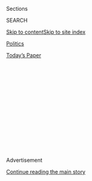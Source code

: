 <div id="app">

<div>

<div>

<div>

<div class="NYTAppHideMasthead css-1q2w90k e1suatyy0">

<div class="section css-ui9rw0 e1suatyy2">

<div class="css-eph4ug er09x8g0">

<div class="css-6n7j50">

</div>

<span class="css-1dv1kvn">Sections</span>

<div class="css-10488qs">

<span class="css-1dv1kvn">SEARCH</span>

</div>

[Skip to content](#site-content)[Skip to site
index](#site-index)

</div>

<div id="masthead-section-label" class="css-1wr3we4 eaxe0e00">

[Politics](https://www.nytimes3xbfgragh.onion/section/politics)

</div>

<div class="css-10698na e1huz5gh0">

</div>

</div>

<div id="masthead-bar-one" class="section hasLinks css-15hmgas e1csuq9d3">

<div class="css-uqyvli e1csuq9d0">

</div>

<div class="css-1uqjmks e1csuq9d1">

</div>

<div class="css-9e9ivx">

[](https://myaccount.nytimes3xbfgragh.onion/auth/login?response_type=cookie&client_id=vi)

</div>

<div class="css-1bvtpon e1csuq9d2">

[Today’s
Paper](https://www.nytimes3xbfgragh.onion/section/todayspaper)

</div>

</div>

</div>

</div>

<div data-aria-hidden="false">

<div id="site-content" data-role="main">

<div>

<div class="css-1aor85t" style="opacity:0.000000001;z-index:-1;visibility:hidden">

<div class="css-1hqnpie">

<div class="css-epjblv">

<span class="css-17xtcya">[Politics](/section/politics)</span><span class="css-x15j1o">|</span><span class="css-fwqvlz">What
Donald Trump’s Vow to Deport Up to 3 Million Immigrants Would
Mean</span>

</div>

<div class="css-k008qs">

<div class="css-1iwv8en">

<span class="css-18z7m18"></span>

<div>

</div>

</div>

<span class="css-1n6z4y">https://nyti.ms/2ezSkon</span>

<div class="css-1705lsu">

<div class="css-4xjgmj">

<div class="css-4skfbu" data-role="toolbar" data-aria-label="Social Media Share buttons, Save button, and Comments Panel with current comment count" data-testid="share-tools">

  - 
  - 
  - 
  - 
    
    <div class="css-6n7j50">
    
    </div>

  - 

</div>

</div>

</div>

</div>

</div>

</div>

<div class="css-13pd83m">

</div>

<div id="top-wrapper" class="css-1sy8kpn">

<div id="top-slug" class="css-l9onyx">

Advertisement

</div>

[Continue reading the main
story](#after-top)

<div class="ad top-wrapper" style="text-align:center;height:100%;display:block;min-height:250px">

<div id="top" class="place-ad" data-position="top" data-size-key="top">

</div>

</div>

<div id="after-top">

</div>

</div>

<div id="sponsor-wrapper" class="css-1hyfx7x">

<div id="sponsor-slug" class="css-19vbshk">

Supported by

</div>

[Continue reading the main
story](#after-sponsor)

<div id="sponsor" class="ad sponsor-wrapper" style="text-align:center;height:100%;display:block">

</div>

<div id="after-sponsor">

</div>

</div>

<div class="css-1vkm6nb ehdk2mb0">

# What Donald Trump’s Vow to Deport Up to 3 Million Immigrants Would Mean

</div>

<div class="css-79elbk" data-testid="photoviewer-wrapper">

<div class="css-z3e15g" data-testid="photoviewer-wrapper-hidden">

</div>

<div class="css-1a48zt4 ehw59r15" data-testid="photoviewer-children">

![<span class="css-16f3y1r e13ogyst0" data-aria-hidden="true">Latino
students at the University of California, Berkeley, protested the
election of President-elect Donald J. Trump last
week.</span><span class="css-cnj6d5 e1z0qqy90" itemprop="copyrightHolder"><span class="css-1ly73wi e1tej78p0">Credit...</span><span><span>Jim
Wilson/The New York
Times</span></span></span>](https://static01.graylady3jvrrxbe.onion/images/2016/11/15/us/15immigexplainer1/15immigexplainer1-articleLarge.jpg?quality=75&auto=webp&disable=upscale)

</div>

</div>

<div class="css-xt80pu e12qa4dv0">

<div class="css-18e8msd">

<div class="css-vp77d3 epjyd6m0">

<div class="css-1baulvz">

By [<span class="css-1baulvz" itemprop="name">Julie Hirschfeld
Davis</span>](https://www.nytimes3xbfgragh.onion/by/julie-hirschfeld-davis)
and [<span class="css-1baulvz last-byline" itemprop="name">Julia
Preston</span>](http://www.nytimes3xbfgragh.onion/by/julia-preston)

</div>

</div>

  - Nov. 14,
    2016

  - 
    
    <div class="css-4xjgmj">
    
    <div class="css-d8bdto" data-role="toolbar" data-aria-label="Social Media Share buttons, Save button, and Comments Panel with current comment count" data-testid="share-tools">
    
      - 
      - 
      - 
      - 
        
        <div class="css-6n7j50">
        
        </div>
    
      - 
    
    </div>
    
    </div>

</div>

</div>

<div class="section meteredContent css-1r7ky0e" name="articleBody" itemprop="articleBody">

<div class="css-1fanzo5 StoryBodyCompanionColumn">

<div class="css-53u6y8">

WASHINGTON — President-elect Donald J. Trump’s promise to deport two
million to three million immigrants who have committed crimes suggested
that he would dramatically step up removals of both people in the United
States illegally and those with legal status. If carried out, the plan
potentially would require raids by a vastly larger federal immigration
force to hunt down these immigrants and send them out of the country.

Addressing the issue in an interview broadcast Sunday on the CBS program
“60 Minutes,” Mr. Trump adopted a softer tone on immigrants than he did
during his campaign, when he called many of them rapists and criminals.
He instead referred to them as “terrific people,” saying they would be
dealt with only after the border had been secured and criminals
deported.

But by placing the number of people he aims to turn out of the country
as high as three million, Mr. Trump raised questions about which
immigrants he planned to target for deportation and how he could achieve
removals at that scale.

“If he wants to deport two to three million people, he’s got to rely on
tactics that will divide communities and create fear throughout the
country,” said Kevin Appleby, the senior director of international
migration policy at the Center for Migration Studies of New York. “He
would have to conduct a sweep, or raids or tactics such as those, to
reach the numbers he wants to reach. It would create a police state, in
which they would have to be aggressively looking for people.”

</div>

</div>

<div class="css-1fanzo5 StoryBodyCompanionColumn">

<div class="css-53u6y8">

The details are crucial to understanding the approach of a
president-elect who centered his campaign on a promise to build a border
wall and deport lawbreakers. On Monday, [President Obama
said](http://www.nytimes3xbfgragh.onion/2016/11/14/us/politics/barack-obama-trump.html)
he would urge Mr. Trump to consider leaving in place his executive
actions that have shielded from deportation immigrants brought to the
United States illegally as children.

## A Look at the Numbers

Asked on “60 Minutes” whether he would seek to deport “millions and
millions of undocumented immigrants,” Mr. Trump said his priority would
be to remove “people that are criminal and have criminal records.”

“What we are going to do is get the people that are criminal and have
criminal records — gang members, drug dealers, we have a lot of these
people, probably two million, it could be even three million. We are
getting them out of our country or we are going to incarcerate,” Mr.
Trump said. “But we’re getting them out of our country, they’re here
illegally.”

The Obama administration has
[estimated](https://www.dhs.gov/sites/default/files/publications/dhs-congressional-budget-justification-fy2013.pdf)
that 1.9 million “removable criminal aliens” are in the United States.
That number includes people who hold green cards for legal permanent
residency and those who have temporary visas. It also includes people
who have been convicted of nonviolent crimes such as theft, not just
those found guilty of felonies or gang-related violence.

“They certainly have that many to start,” said Jessica M. Vaughan,
director of policy studies at the Center for Immigration Studies, a
group that supports reduced immigration.

</div>

</div>

<div class="css-1fanzo5 StoryBodyCompanionColumn">

<div class="css-53u6y8">

But even if Mr. Trump’s numbers are correct — and many immigration
activists dispute them — it is not clear Mr. Trump could carry out those
deportations quickly without violating due process.

In many cases, convicts would have to go through immigration courts
before they could be deported. Those courts are overwhelmed with huge
backlogs, so obtaining deportation orders from judges can take many
months — if not many years. Thousands of immigrants are serving jail
sentences that under current law cannot be curtailed. According to
official figures, as of June only about 183,000 immigrants had been
convicted of crimes and also had deportation orders so they could be
detained and removed quickly.

## Targeting Criminals

Mr. Trump’s approach would in some ways be a continuation of policies
Mr. Obama has pursued to focus immigration enforcement on convicted
criminals.

</div>

</div>

<div class="css-79elbk" data-testid="photoviewer-wrapper">

<div class="css-z3e15g" data-testid="photoviewer-wrapper-hidden">

</div>

<div class="css-1a48zt4 ehw59r15" data-testid="photoviewer-children">

![<span class="css-16f3y1r e13ogyst0" data-aria-hidden="true">A fence
along the Mexican border in New
Mexico.</span><span class="css-cnj6d5 e1z0qqy90" itemprop="copyrightHolder"><span class="css-1ly73wi e1tej78p0">Credit...</span><span>John
Moore/Getty
Images</span></span>](https://static01.graylady3jvrrxbe.onion/images/2016/11/15/us/15immigexplainer2/15immigexplainer2-articleLarge.jpg?quality=75&auto=webp&disable=upscale)

</div>

</div>

<div class="css-1fanzo5 StoryBodyCompanionColumn">

<div class="css-53u6y8">

In 2014, his administration issued guidelines instructing agents to make
criminals the highest priorities for their operations. In 2015,
according to Immigration and Customs Enforcement figures, the majority
of the 235,413 people deported — 59 percent — were convicted criminals,
while 41 percent were removed for immigration violations.

“Under the Obama administration we have already managed to calibrate our
policy with heavy emphasis on criminal aliens,” said Muzaffar Chishti,
the director of the New York University School of Law office of the
Migration Policy Institute, a nonpartisan research group.

Since 2009, Mr. Obama has presided over the deportation of about 2.5
million immigrants, prompting sharp criticism from advocacy groups. He
did so in part to build political support for a broad revision of
immigration laws that would have provided a path to citizenship for
immigrants in the country illegally.

</div>

</div>

<div class="css-1fanzo5 StoryBodyCompanionColumn">

<div class="css-53u6y8">

Under a now-defunct program known as Secure Communities, the Obama
administration used digital fingerprints shared by local law enforcement
departments to find and deport immigrants who had committed crimes.
Immigration and Customs Enforcement also partnered with local
authorities to prioritize the arrest and detention of criminal aliens.

Both measures helped drive deportations to roughly 400,000 per year
during Mr. Obama’s first term. Multiplying that number by many times
would almost certainly require reinstituting a program like Secure
Communities and employing vastly more immigration agents, as well as
using more aggressive tactics to find and remove immigrants who may have
broken the law, according to Mr. Appleby of the Center for Migration
Studies of New York.

## Resistance From Cities

If Mr. Trump seeks to revive programs of close cooperation between local
police and federal immigration authorities, he is likely to encounter
legal challenges and resistance from dozens of cities and counties that
have curtailed or rejected cooperation.

Mr. Trump has said he would cut off federal funding for cities that
refuse to help federal agents detain unauthorized immigrants. During his
campaign, he highlighted terrible crimes by immigrants he said had
escaped detection because of protective policies.

At a news conference in Chicago on Monday, Mayor Rahm Emanuel, a
Democrat, sought to ease fears of deportation and harassment as he
reiterated Chicago’s status as a sanctuary city for immigrants.

“It is important for families that are anxious, it is important for
children and adolescents that are unsure because of Tuesday, to
understand the city of Chicago is your home,” Mr. Emanuel said. “You are
always welcome in this city.”

Cook County, where Chicago is, has adopted an especially restrictive
policy on ties between police and federal agents. Mr. Emanuel encouraged
immigrants to call a hotline for legal advice, and said Chicago would
quickly set up a municipal identification program to allow undocumented
immigrants access to city services.

</div>

</div>

<div class="css-1fanzo5 StoryBodyCompanionColumn">

<div class="css-53u6y8">

Mayor Betsy Hodges of Minneapolis was defiant. “I will continue to stand
by and fight for immigrants regardless of President-elect Trump’s
threats,” she said. “If police officers were to do the work of ICE, it
would harm our ability to keep people safe and solve crimes.” Mayor Ras
Baraka of Newark, said the city’s protections would not change.

In California, lawmakers in a Legislature dominated by Democrats
rejected Mr. Trump’s numbers and plans. “It is erroneous and profoundly
irresponsible to suggest that up to three million undocumented
immigrants living in America are dangerous criminals,” said Kevin de
León, the president pro tempore of the Senate. He said Mr. Trump’s
figures were “a thinly veiled pretense for a catastrophic policy of mass
deportation,” and he told immigrants, “the State of California stands
squarely behind you.”

The Los Angeles police chief, Charlie Beck, said his force would not
change its policies. “We are not going to work in conjunction with
Homeland Security on deportation efforts,” he said, [according to The
Los Angeles
Times](http://www.latimes.com/local/lanow/la-me-ln-los-angeles-police-immigration-20161114-story.html).
“That is not our job, nor will I make it our job.”

</div>

</div>

</div>

<div>

</div>

<div>

</div>

<div>

</div>

<div>

<div id="bottom-wrapper" class="css-1ede5it">

<div id="bottom-slug" class="css-l9onyx">

Advertisement

</div>

[Continue reading the main
story](#after-bottom)

<div id="bottom" class="ad bottom-wrapper" style="text-align:center;height:100%;display:block;min-height:90px">

</div>

<div id="after-bottom">

</div>

</div>

</div>

</div>

</div>

## Site Index

<div>

</div>

## Site Information Navigation

  - [© <span>2020</span> <span>The New York Times
    Company</span>](https://help.nytimes3xbfgragh.onion/hc/en-us/articles/115014792127-Copyright-notice)

<!-- end list -->

  - [NYTCo](https://www.nytco.com/)
  - [Contact
    Us](https://help.nytimes3xbfgragh.onion/hc/en-us/articles/115015385887-Contact-Us)
  - [Work with us](https://www.nytco.com/careers/)
  - [Advertise](https://nytmediakit.com/)
  - [T Brand Studio](http://www.tbrandstudio.com/)
  - [Your Ad
    Choices](https://www.nytimes3xbfgragh.onion/privacy/cookie-policy#how-do-i-manage-trackers)
  - [Privacy](https://www.nytimes3xbfgragh.onion/privacy)
  - [Terms of
    Service](https://help.nytimes3xbfgragh.onion/hc/en-us/articles/115014893428-Terms-of-service)
  - [Terms of
    Sale](https://help.nytimes3xbfgragh.onion/hc/en-us/articles/115014893968-Terms-of-sale)
  - [Site
    Map](https://spiderbites.nytimes3xbfgragh.onion)
  - [Help](https://help.nytimes3xbfgragh.onion/hc/en-us)
  - [Subscriptions](https://www.nytimes3xbfgragh.onion/subscription?campaignId=37WXW)

</div>

</div>

</div>

</div>
